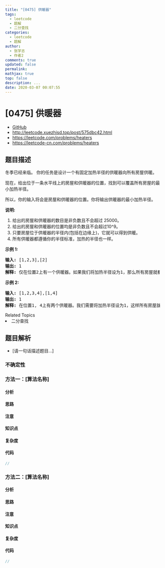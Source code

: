 ```yaml
---
title: "[0475] 供暖器"
tags:
  - leetcode
  - 题解
  - 二分查找
categories:
  - leetcode
  - 题解
author:
  - 张学志
  - 作者2
comments: true
updated: false
permalink:
mathjax: true
top: false
description: ...
date: 2020-03-07 00:07:55
---
```



# [0475] 供暖器
* [GitHub](https://github.com/algoboy101/LeetCodeCrowdsource/tree/master/_posts/QA/%5B0475%5D%20%E4%BE%9B%E6%9A%96%E5%99%A8.md)
* http://leetcode.xuezhisd.top/post/575dbc42.html
* https://leetcode.com/problems/heaters
* https://leetcode-cn.com/problems/heaters


## 题目描述

<p>冬季已经来临。&nbsp;你的任务是设计一个有固定加热半径的供暖器向所有房屋供暖。</p>

<p>现在，给出位于一条水平线上的房屋和供暖器的位置，找到可以覆盖所有房屋的最小加热半径。</p>

<p>所以，你的输入将会是房屋和供暖器的位置。你将输出供暖器的最小加热半径。</p>

<p><strong>说明:</strong></p>

<ol>
	<li>给出的房屋和供暖器的数目是非负数且不会超过 25000。</li>
	<li>给出的房屋和供暖器的位置均是非负数且不会超过10^9。</li>
	<li>只要房屋位于供暖器的半径内(包括在边缘上)，它就可以得到供暖。</li>
	<li>所有供暖器都遵循你的半径标准，加热的半径也一样。</li>
</ol>

<p><strong>示例 1:</strong></p>

<pre>
<strong>输入:</strong> [1,2,3],[2]
<strong>输出:</strong> 1
<strong>解释:</strong> 仅在位置2上有一个供暖器。如果我们将加热半径设为1，那么所有房屋就都能得到供暖。
</pre>

<p><strong>示例 2:</strong></p>

<pre>
<strong>输入:</strong> [1,2,3,4],[1,4]
<strong>输出:</strong> 1
<strong>解释:</strong> 在位置1, 4上有两个供暖器。我们需要将加热半径设为1，这样所有房屋就都能得到供暖。
</pre>
<div><div>Related Topics</div><div><li>二分查找</li></div></div>


## 题目解析
* [请一句话描述题目...]

### 不确定性


### 方法一：[算法名称]

#### 分析

#### 思路

#### 注意

#### 知识点

#### 复杂度

#### 代码

```cpp
//
```


### 方法二：[算法名称]

#### 分析

#### 思路

#### 注意

#### 知识点

#### 复杂度

#### 代码

```cpp
//
```


